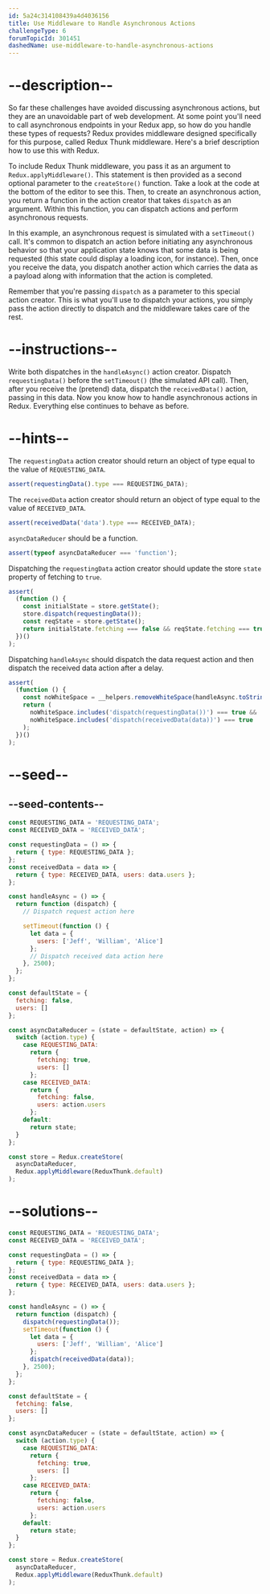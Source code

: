 ```yaml
---
id: 5a24c314108439a4d4036156
title: Use Middleware to Handle Asynchronous Actions
challengeType: 6
forumTopicId: 301451
dashedName: use-middleware-to-handle-asynchronous-actions
---
```


# --description--

So far these challenges have avoided discussing asynchronous actions, but they are an unavoidable part of web development. At some point you'll need to call asynchronous endpoints in your Redux app, so how do you handle these types of requests? Redux provides middleware designed specifically for this purpose, called Redux Thunk middleware. Here's a brief description how to use this with Redux.

To include Redux Thunk middleware, you pass it as an argument to `Redux.applyMiddleware()`. This statement is then provided as a second optional parameter to the `createStore()` function. Take a look at the code at the bottom of the editor to see this. Then, to create an asynchronous action, you return a function in the action creator that takes `dispatch` as an argument. Within this function, you can dispatch actions and perform asynchronous requests.

In this example, an asynchronous request is simulated with a `setTimeout()` call. It's common to dispatch an action before initiating any asynchronous behavior so that your application state knows that some data is being requested (this state could display a loading icon, for instance). Then, once you receive the data, you dispatch another action which carries the data as a payload along with information that the action is completed.

Remember that you're passing `dispatch` as a parameter to this special action creator. This is what you'll use to dispatch your actions, you simply pass the action directly to dispatch and the middleware takes care of the rest.

# --instructions--

Write both dispatches in the `handleAsync()` action creator. Dispatch `requestingData()` before the `setTimeout()` (the simulated API call). Then, after you receive the (pretend) data, dispatch the `receivedData()` action, passing in this data. Now you know how to handle asynchronous actions in Redux. Everything else continues to behave as before.

# --hints--

The `requestingData` action creator should return an object of type equal to the value of `REQUESTING_DATA`.

```js
assert(requestingData().type === REQUESTING_DATA);
```

The `receivedData` action creator should return an object of type equal to the value of `RECEIVED_DATA`.

```js
assert(receivedData('data').type === RECEIVED_DATA);
```

`asyncDataReducer` should be a function.

```js
assert(typeof asyncDataReducer === 'function');
```

Dispatching the `requestingData` action creator should update the store `state` property of fetching to `true`.

```js
assert(
  (function () {
    const initialState = store.getState();
    store.dispatch(requestingData());
    const reqState = store.getState();
    return initialState.fetching === false && reqState.fetching === true;
  })()
);
```

Dispatching `handleAsync` should dispatch the data request action and then dispatch the received data action after a delay.

```js
assert(
  (function () {
    const noWhiteSpace = __helpers.removeWhiteSpace(handleAsync.toString());
    return (
      noWhiteSpace.includes('dispatch(requestingData())') === true &&
      noWhiteSpace.includes('dispatch(receivedData(data))') === true
    );
  })()
);
```

# --seed--

## --seed-contents--

```js
const REQUESTING_DATA = 'REQUESTING_DATA';
const RECEIVED_DATA = 'RECEIVED_DATA';

const requestingData = () => {
  return { type: REQUESTING_DATA };
};
const receivedData = data => {
  return { type: RECEIVED_DATA, users: data.users };
};

const handleAsync = () => {
  return function (dispatch) {
    // Dispatch request action here

    setTimeout(function () {
      let data = {
        users: ['Jeff', 'William', 'Alice']
      };
      // Dispatch received data action here
    }, 2500);
  };
};

const defaultState = {
  fetching: false,
  users: []
};

const asyncDataReducer = (state = defaultState, action) => {
  switch (action.type) {
    case REQUESTING_DATA:
      return {
        fetching: true,
        users: []
      };
    case RECEIVED_DATA:
      return {
        fetching: false,
        users: action.users
      };
    default:
      return state;
  }
};

const store = Redux.createStore(
  asyncDataReducer,
  Redux.applyMiddleware(ReduxThunk.default)
);
```

# --solutions--

```js
const REQUESTING_DATA = 'REQUESTING_DATA';
const RECEIVED_DATA = 'RECEIVED_DATA';

const requestingData = () => {
  return { type: REQUESTING_DATA };
};
const receivedData = data => {
  return { type: RECEIVED_DATA, users: data.users };
};

const handleAsync = () => {
  return function (dispatch) {
    dispatch(requestingData());
    setTimeout(function () {
      let data = {
        users: ['Jeff', 'William', 'Alice']
      };
      dispatch(receivedData(data));
    }, 2500);
  };
};

const defaultState = {
  fetching: false,
  users: []
};

const asyncDataReducer = (state = defaultState, action) => {
  switch (action.type) {
    case REQUESTING_DATA:
      return {
        fetching: true,
        users: []
      };
    case RECEIVED_DATA:
      return {
        fetching: false,
        users: action.users
      };
    default:
      return state;
  }
};

const store = Redux.createStore(
  asyncDataReducer,
  Redux.applyMiddleware(ReduxThunk.default)
);
```
